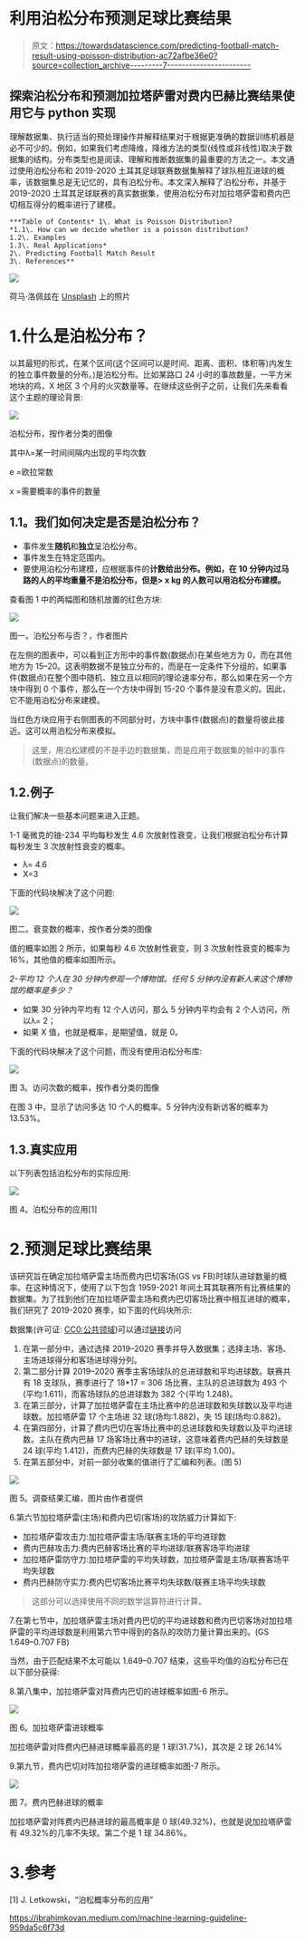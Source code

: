 # 利用泊松分布预测足球比赛结果

> 原文：<https://towardsdatascience.com/predicting-football-match-result-using-poisson-distribution-ac72afbe36e0?source=collection_archive---------7----------------------->

## 探索泊松分布和预测加拉塔萨雷对费内巴赫比赛结果使用它与 python 实现

理解数据集、执行适当的预处理操作并解释结果对于根据更准确的数据训练机器是必不可少的。例如，如果我们考虑降维，降维方法的类型(线性或非线性)取决于数据集的结构。分布类型也是阅读、理解和推断数据集的最重要的方法之一。本文通过使用泊松分布和 2019-2020 土耳其足球联赛数据集解释了球队相互进球的概率，该数据集总是无记忆的，具有泊松分布。本文深入解释了泊松分布，并基于 2019-2020 土耳其足球联赛的真实数据集，使用泊松分布对加拉塔萨雷和费内巴切相互得分的概率进行了建模。

```
***Table of Contents* 1\. What is Poisson Distribution?
*1.1\. How can we decide whether is a poisson distribution?
1.2\. Examples
1.3\. Real Applications*
2\. Predicting Football Match Result
3\. References**
```

![](img/6fc4a815ec52a69f257c407468210564.png)

荷马·洛佩兹在 [Unsplash](https://unsplash.com?utm_source=medium&utm_medium=referral) 上的照片

# 1.什么是泊松分布？

以其最短的形式，在某个区间(这个区间可以是时间、距离、面积、体积等)内发生的独立事件数量的分布。)是泊松分布。比如某路口 24 小时的事故数量，一平方米地块的鸡，X 地区 3 个月的火灾数量等。在继续这些例子之前，让我们先来看看这个主题的理论背景:

![](img/a756c412f5f68b6cda0b55681ba055a6.png)

泊松分布，按作者分类的图像

其中λ=某一时间间隔内出现的平均次数

e =欧拉常数

x =需要概率的事件的数量

## **1.1。我们如何决定是否是泊松分布？**

*   事件发生**随机**和**独立**呈泊松分布。
*   事件发生在特定范围内。
*   要使用泊松分布建模，应根据事件的**计数给出分布。例如，在 10 分钟内过马路的人的平均重量不是泊松分布，但是> x kg 的人数可以用泊松分布建模。**

查看图 1 中的两幅图和随机放置的红色方块:

![](img/ca838e032b0814e8d354ceb706f326a5.png)

图一。泊松分布与否？，作者图片

在左侧的图表中，可以看到正方形中的事件数(数据点)在某些地方为 0，而在其他地方为 15–20。这表明数据不是独立分布的，而是在一定条件下分组的，如果事件(数据点)在整个图中随机、独立且以相同的理论速率分布，那么如果在另一个方块中得到 0 个事件，那么在一个方块中得到 15-20 个事件是没有意义的。因此，它不能用泊松分布来建模。

当红色方块应用于右侧图表的不同部分时，方块中事件(数据点)的数量将彼此接近。这可以用泊松分布来模拟。

> 这里，用泊松建模的不是手边的数据集，而是应用于数据集的帧中的事件(数据点)的数量。

## 1.2.例子

让我们解决一些基本问题来进入正题。

1-1 毫微克的铀-234 平均每秒发生 4.6 次放射性衰变，让我们根据泊松分布计算每秒发生 3 次放射性衰变的概率。

*   λ= 4.6
*   X=3

下面的代码块解决了这个问题:

![](img/b4b6112db67e8cf4a7055ca05cd313cb.png)

图二。衰变数的概率，按作者分类的图像

值的概率如图 2 所示，如果每秒 4.6 次放射性衰变，则 3 次放射性衰变的概率为 16%，其他值的概率如图所示。

*2-平均 12 个人在 30 分钟内参观一个博物馆。任何 5 分钟内没有新人来这个博物馆的概率是多少？*

*   如果 30 分钟内平均有 12 个人访问，那么 5 分钟内平均会有 2 个人访问，所以λ= 2；
*   如果 X 值，也就是概率，是期望值，就是 0。

下面的代码块解决了这个问题，而没有使用泊松分布库:

![](img/d3136aab3951a6608eb5f6ca9e1a3d3a.png)

图 3。访问次数的概率，按作者分类的图像

在图 3 中，显示了访问多达 10 个人的概率。5 分钟内没有新访客的概率为 13.53%。

## 1.3.真实应用

以下列表包括泊松分布的实际应用:

![](img/350545b8a28136522d144d8cc5533d9d.png)

图 4。泊松分布的应用[1]

# 2.预测足球比赛结果

该研究旨在确定加拉塔萨雷主场而费内巴切客场(GS vs FB)时球队进球数量的概率。在这种情况下，使用了以下包含 1959-2021 年间土耳其联赛所有比赛结果的数据集。为了找到他们在加拉塔萨雷主场和费内巴切客场比赛中相互进球的概率，我们研究了 2019-2020 赛季，如下面的代码块所示:

数据集(许可证: [CC0:公共领域](https://creativecommons.org/publicdomain/zero/1.0/))可以通过[链接](https://www.kaggle.com/faruky/turkish-super-league-matches-19592020/version/8)访问

1.  在第一部分中，通过选择 2019–2020 赛季并导入数据集；选择主场、客场、主场进球得分和客场进球得分列。
2.  第二部分计算 2019–2020 赛季主客场球队的总进球数和平均进球数。联赛共有 18 支球队，赛季进行了 18*17 = 306 场比赛，主队的总进球数为 493 个(平均:1.611)，而客场球队的总进球数为 382 个(平均 1.248)。
3.  在第三部分，计算了加拉塔萨雷在主场比赛中的总进球数和失球数以及平均进球数。加拉塔萨雷 17 个主场进 32 球(场均:1.882)，失 15 球(场均:0.882)。
4.  在第四部分，计算了费内巴切在客场比赛中的总进球数和失球数以及平均进球数。主队在费内巴赫 17 场客场比赛中的进球，这意味着费内巴赫的失球数是 24 球(平均 1.412)，而费内巴赫的失球数是 17 球(平均 1.00)。
5.  在第五部分中，对前一部分收集的值进行了汇编和列表。(图 5)

![](img/823b538aeb4f306d3c664c3d946988aa.png)

图 5。调查结果汇编，图片由作者提供

6.第六节加拉塔萨雷(主场)和费内巴切(客场)的攻防威力计算如下:

*   加拉塔萨雷攻击力:加拉塔萨雷主场/联赛主场的平均进球数
*   费内巴赫攻击力:费内巴赫客场比赛的平均进球/联赛客场平均进球
*   加拉塔萨雷防守力:加拉塔萨雷的平均失球数，加拉塔萨雷是主场/联赛客场平均失球数
*   费内巴赫防守实力:费内巴切客场比赛平均失球数/联赛主场平均失球数

> 这部分可以选择使用不同的数学运算符进行计算。

7.在第七节中，加拉塔萨雷主场对费内巴切的平均进球数和费内巴切客场对加拉塔萨雷的平均进球数是利用第六节中得到的各队的攻防力量计算出来的。(GS 1.649–0.707 FB)

当然，由于匹配结果不太可能以 1.649–0.707 结束，这些平均值的泊松分布已在以下部分获得:

8.第八集中，加拉塔萨雷对阵费内巴切的进球概率如图-6 所示。

![](img/a8bad1d92c09a2735e2fd32d91ddbc3c.png)

图 6。加拉塔萨雷进球概率

加拉塔萨雷对阵费内巴赫进球概率最高的是 1 球(31.7%)，其次是 2 球 26.14%

9.第九节，费内巴切对阵加拉塔萨雷的进球概率如图-7 所示。

![](img/b803b9003cc6d2189fa44d17a16ae316.png)

图 7。费内巴赫进球的概率

加拉塔萨雷对阵费内巴赫进球的最高概率是 0 球(49.32%)，也就是说加拉塔萨雷有 49.32%的几率不失球。第二个是 1 球 34.86%。

# 3.参考

[1] J. Letkowski，“泊松概率分布的应用”

<https://ibrahimkovan.medium.com/machine-learning-guideline-959da5c6f73d> 